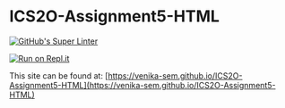 # ICS2O-Assignment5-HTML

[![GitHub's Super Linter](https://github.com/venika-sem/ICS2O-Assignment5-HTML/workflows/GitHub's%20Super%20Linter/badge.svg)](https://github.com/venika-sem/ICS2O-Assignment5-HTML/actions)

[![Run on Repl.it](https://repl.it/badge/github/venika-sem/ICS2O-Assignment5-HTML)](https://repl.it/github/venika-sem/ICS2O-Assignment5-HTML)

This site can be found at: [https://venika-sem.github.io/ICS2O-Assignment5-HTML](https://venika-sem.github.io/ICS2O-Assignment5-HTML)
 
